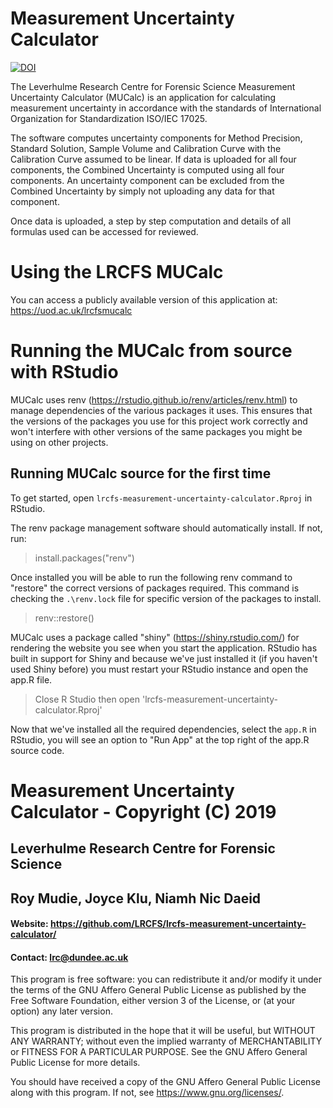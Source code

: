 # Measurement Uncertainty Calculator

[![DOI](https://zenodo.org/badge/187221339.svg)](https://zenodo.org/badge/latestdoi/187221339)

The Leverhulme Research Centre for Forensic Science Measurement Uncertainty Calculator (MUCalc) is an application for calculating measurement uncertainty in accordance with the standards of International Organization for Standardization ISO/IEC 17025.

The software computes uncertainty components for Method Precision, Standard Solution, Sample Volume and Calibration Curve with the Calibration Curve assumed to be linear. If data is uploaded for all four components, the Combined Uncertainty is computed using all four components. An uncertainty component can be excluded from the Combined Uncertainty by simply not uploading any data for that component.

Once data is uploaded, a step by step computation and details of all formulas used can be accessed for reviewed.

# Using the LRCFS MUCalc
You can access a publicly available version of this application at: https://uod.ac.uk/lrcfsmucalc

# Running the MUCalc from source with RStudio
MUCalc uses renv (https://rstudio.github.io/renv/articles/renv.html) to manage dependencies of the various packages it uses.
This ensures that the versions of the packages you use for this project work correctly and won't interfere with
other versions of the same packages you might be using on other projects.

## Running MUCalc source for the first time
To get started, open `lrcfs-measurement-uncertainty-calculator.Rproj` in RStudio.

The renv package management software should automatically install. If not, run:
> install.packages("renv")

Once installed you will be able to run the following renv command to "restore" the correct versions of packages required.
This command is checking the `.\renv.lock` file for specific version of the packages to install.
> renv::restore()

MUCalc uses a package called "shiny" (https://shiny.rstudio.com/) for rendering the website you see when you start the application.
RStudio has built in support for Shiny and because we've just installed it (if you haven't used Shiny before) you must restart your RStudio instance and open the app.R file.

> Close R Studio then open 'lrcfs-measurement-uncertainty-calculator.Rproj'

Now that we've installed all the required dependencies, select the `app.R` in RStudio, you will see an option to "Run App" at the top right of the app.R source code. 

# Measurement Uncertainty Calculator - Copyright (C) 2019
## Leverhulme Research Centre for Forensic Science
## Roy Mudie, Joyce Klu, Niamh Nic Daeid
#### Website: https://github.com/LRCFS/lrcfs-measurement-uncertainty-calculator/
#### Contact: lrc@dundee.ac.uk

This program is free software: you can redistribute it and/or modify
it under the terms of the GNU Affero General Public License as published
by the Free Software Foundation, either version 3 of the License, or
(at your option) any later version.

This program is distributed in the hope that it will be useful,
but WITHOUT ANY WARRANTY; without even the implied warranty of
MERCHANTABILITY or FITNESS FOR A PARTICULAR PURPOSE.  See the
GNU Affero General Public License for more details.

You should have received a copy of the GNU Affero General Public License
along with this program.  If not, see <https://www.gnu.org/licenses/>.

